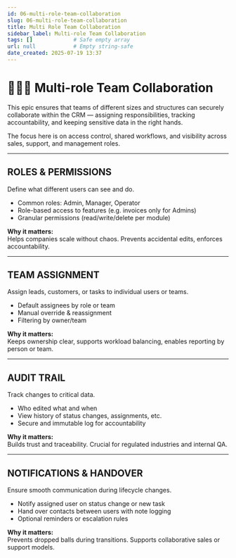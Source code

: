 ```yaml
---
id: 06-multi-role-team-collaboration
slug: 06-multi-role-team-collaboration
title: Multi Role Team Collaboration
sidebar_label: Multi-role Team Collaboration
tags: []             # Safe empty array
url: null            # Empty string-safe
date_created: 2025-07-19 13:37
---
```

# 🧑‍🤝‍🧑 Multi-role Team Collaboration

This epic ensures that teams of different sizes and structures can securely collaborate within the CRM — assigning responsibilities, tracking accountability, and keeping sensitive data in the right hands.

The focus here is on access control, shared workflows, and visibility across sales, support, and management roles.

---
## ROLES & PERMISSIONS

Define what different users can see and do.

- Common roles: Admin, Manager, Operator
- Role-based access to features (e.g. invoices only for Admins)
- Granular permissions (read/write/delete per module)

**Why it matters:**  
Helps companies scale without chaos. Prevents accidental edits, enforces accountability.

---
## TEAM ASSIGNMENT

Assign leads, customers, or tasks to individual users or teams.

- Default assignees by role or team
- Manual override & reassignment
- Filtering by owner/team

**Why it matters:**  
Keeps ownership clear, supports workload balancing, enables reporting by person or team.

---
## AUDIT TRAIL

Track changes to critical data.

- Who edited what and when
- View history of status changes, assignments, etc.
- Secure and immutable log for accountability

**Why it matters:**  
Builds trust and traceability. Crucial for regulated industries and internal QA.

---
## NOTIFICATIONS & HANDOVER

Ensure smooth communication during lifecycle changes.

- Notify assigned user on status change or new task
- Hand over contacts between users with note logging
- Optional reminders or escalation rules

**Why it matters:**  
Prevents dropped balls during transitions. Supports collaborative sales or support models.
